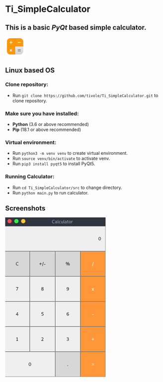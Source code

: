 # Ti_SimpleCalculator
This is a basic <i>PyQt</i> based simple calculator.
---

<img src="src/img/icon.png" width="64px" height="64px" />

## Linux based OS

### Clone repository:
* Run `git clone https://github.com/tivole/Ti_SimpleCalculator.git` to clone repository.

### Make sure you have installed:
* <b>Python</b> (3.6 or above recommended)
* <b>Pip</b> (18.1 or above recommended)

### Virtual environment:
* Run `python3 -m venv venv` to create virtual environment.
* Run `source venv/bin/activate` to activate venv.
* Run `pip3 install pyqt5` to install PyQt5.

### Running Calculator:
* Run `cd Ti_SimpleCalculator/src` to change directory.
* Run `python main.py` to run calculator.

## Screenshots
![Calculator Screenshot](src/img/screen.png)